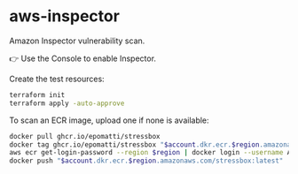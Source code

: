 # aws-inspector

Amazon Inspector vulnerability scan.

👉 Use the Console to enable Inspector.

Create the test resources:

```sh
terraform init
terraform apply -auto-approve
```

To scan an ECR image, upload one if none is available:

```sh
docker pull ghcr.io/epomatti/stressbox
docker tag ghcr.io/epomatti/stressbox "$account.dkr.ecr.$region.amazonaws.com/stressbox:latest"
aws ecr get-login-password --region $region | docker login --username AWS --password-stdin "$account.dkr.ecr.$region.amazonaws.com"
docker push "$account.dkr.ecr.$region.amazonaws.com/stressbox:latest"
```